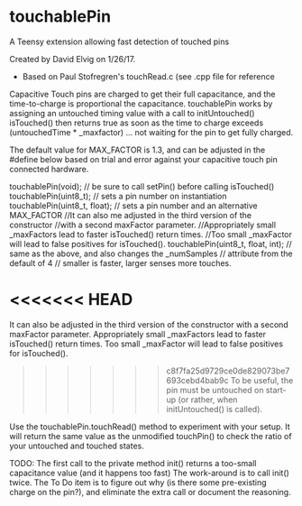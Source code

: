 # touchablePin
A Teensy extension allowing fast detection of touched pins

Created by David Elvig on 1/26/17.
- Based on Paul Stofregren's touchRead.c (see .cpp file for reference

Capacitive Touch pins are charged to get their full capacitance, and the time-to-charge is proportional the capacitance.
touchablePin works by assigning an untouched timing value with a call to initUntouched()
isTouched() then returns true as soon as the time to charge exceeds (untouchedTime * _maxfactor)
... not waiting for the pin to get fully charged.

The default value for MAX_FACTOR is 1.3, and can be adjusted in the #define below based on trial and error against your capacitive touch pin connected hardware.

touchablePin(void);  // be sure to call setPin() before calling isTouched()
touchablePin(uint8_t); // sets a pin number on instantiation
touchablePin(uint8_t, float);  // sets a pin number and an alternative MAX_FACTOR
//It can also me adjusted in the third version of the constructor
//with a second maxFactor parameter.
//Appropriately small _maxFactors lead to faster isTouched() return times.
//Too small _maxFactor will lead to false positives for isTouched().
touchablePin(uint8_t, float, int); // same as the above, and also changes the _numSamples
// attribute from the default of 4
// smaller is faster, larger senses more touches.

<<<<<<< HEAD
=======
It can also be adjusted in the third version of the constructor with a second maxFactor parameter.
Appropriately small _maxFactors lead to faster isTouched() return times.
Too small _maxFactor will lead to false positives for isTouched().
 
>>>>>>> c8f7fa25d9729ce0de829073be7693cebd4bab9c
To be useful, the pin must be untouched on start-up (or rather, when initUntouched() is called).

Use the touchablePin.touchRead() method to experiment with your setup.
It will return the same value as the unmodified touchPin() to check the ratio of your untouched and touched states.

TODO: The first call to the private method init() returns a too-small capacitance value (and it happens too fast)
The work-around is to call init() twice.  The To Do item is to figure out why (is there some pre-existing
charge on the pin?), and eliminate the extra call or document the reasoning.
